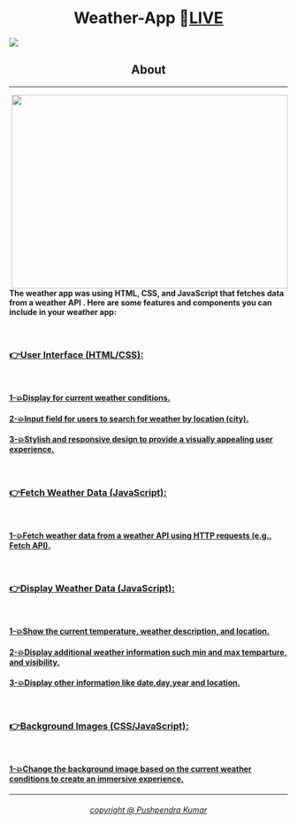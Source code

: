 <h1 align="center">Weather-App 🔴<a href="https://pushpendra1723.github.io/Weather-App/">LIVE</a></h1>
<img src="https://github.com/Pushpendra1723/Weather-App/assets/94159743/0aa30e1f-65b4-43b2-a799-a69fe39cc2dc">
<h2 align="center">About</h2>
<hr>

<p align="left">
  <img align="right" src="https://github.com/Pushpendra1723/Weather-App/assets/94159743/f5a968b2-deaf-49fc-9a70-39f9db56daae" height ="350px" width="500px" >
<h4>The weather app was using HTML, CSS, and JavaScript that fetches data from a weather API . Here are some features and components you can include in your weather app:</h4>
<br>
<h3><strong><u>👉User Interface (HTML/CSS):<u></strong></h3>
<br>
<h4>1-💥Display for current weather conditions.</h4>
<h4>2-💥Input field for users to search for weather by location (city).</h4>
<h4>3-💥Stylish and responsive design to provide a visually appealing user experience.</h4>
<br>
<h3><strong><u>👉Fetch Weather Data (JavaScript):</u></strong></h3>
<br>
<h4>1-💥Fetch weather data from a weather API using HTTP requests (e.g., Fetch API).</h4>
<br>
<h3><strong><u>👉Display Weather Data (JavaScript):</u></strong></h3>
<br>
<h4>1-💥Show the current temperature, weather description, and location.</h4>
<h4>2-💥Display additional weather information such min and max temparture, and visibility.</h4>
<h4>3-💥Display other information like date,day,year and location.</h4>
<br>
<h3><strong><u>👉Background Images (CSS/JavaScript):</u></strong></h3>
<br>
<h4>1-💥Change the background image based on the current weather conditions to create an immersive experience.</h4>
<hr>
</p>

<h6 align="center">copyright @ Pushpendra Kumar</h6>
